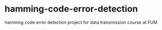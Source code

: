 # hamming-code-error-detection
hamming code error detection project for data transmission course at FUM
